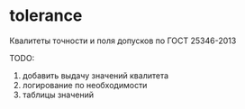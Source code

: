 # tolerance
Квалитеты точности и поля допусков по ГОСТ 25346-2013



TODO:
1) добавить выдачу значений квалитета
2) логирование по необходимости
3) таблицы значений